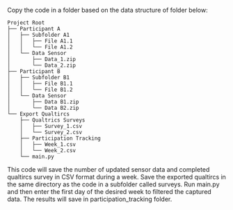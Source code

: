 Copy the code in a folder based on the data structure of folder below:

    Project Root
    ├── Participant A
    │   ├── Subfolder A1
    │   │   ├── File A1.1
    │   │   └── File A1.2
    │   └── Data Sensor
    │       ├── Data_1.zip
    │       └── Data_2.zip
    ├── Participant B
    │   ├── Subfolder B1
    │   │   ├── File B1.1
    │   │   └── File B1.2
    │   └── Data Sensor
    │       ├── Data B1.zip
    │       └── Data B2.zip
    └── Export Qualtircs
        ├── Qualtrics Surveys
        │   ├── Survey_1.csv
        │   └── Survey_2.csv
        ├── Participation Tracking
        │   ├── Week_1.csv
        │   └── Week_2.csv
        └── main.py

This code will save the number of updated sensor data and completed qualtircs survey in CSV format during a week.
Save the exported qualtircs in the same directory as the code in a subfolder called surveys.
Run main.py and then enter the first day of the desired week to filtered the captured data. The results will save in participation_tracking folder.